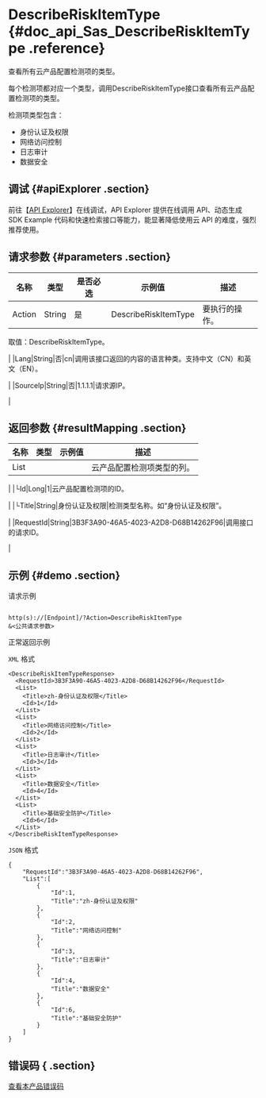 # DescribeRiskItemType {#doc_api_Sas_DescribeRiskItemType .reference}

查看所有云产品配置检测项的类型。

每个检测项都对应一个类型，调用DescribeRiskItemType接口查看所有云产品配置检测项的类型。

检测项类型包含：

-   身份认证及权限
-   网络访问控制
-   日志审计
-   数据安全

## 调试 {#apiExplorer .section}

前往【[API Explorer](https://api.aliyun.com/#product=Sas&api=DescribeRiskItemType)】在线调试，API Explorer 提供在线调用 API、动态生成 SDK Example 代码和快速检索接口等能力，能显著降低使用云 API 的难度，强烈推荐使用。

## 请求参数 {#parameters .section}

|名称|类型|是否必选|示例值|描述|
|--|--|----|---|--|
|Action|String|是|DescribeRiskItemType|要执行的操作。

 取值：DescribeRiskItemType。

 |
|Lang|String|否|cn|调用该接口返回的内容的语言种类。支持中文（CN）和英文（EN）。

 |
|SourceIp|String|否|1.1.1.1|请求源IP。

 |

## 返回参数 {#resultMapping .section}

|名称|类型|示例值|描述|
|--|--|---|--|
|List| | |云产品配置检测项类型的列。

 |
|└Id|Long|1|云产品配置检测项的ID。

 |
|└Title|String|身份认证及权限|检测类型名称。如“身份认证及权限”。

 |
|RequestId|String|3B3F3A90-46A5-4023-A2D8-D68B14262F96|调用接口的请求ID。

 |

## 示例 {#demo .section}

请求示例

``` {#request_demo}

http(s)://[Endpoint]/?Action=DescribeRiskItemType
&<公共请求参数>

```

正常返回示例

`XML` 格式

``` {#xml_return_success_demo}
<DescribeRiskItemTypeResponse>
  <RequestId>3B3F3A90-46A5-4023-A2D8-D68B14262F96</RequestId>
  <List>
    <Title>zh-身份认证及权限</Title>
    <Id>1</Id>
  </List>
  <List>
    <Title>网络访问控制</Title>
    <Id>2</Id>
  </List>
  <List>
    <Title>日志审计</Title>
    <Id>3</Id>
  </List>
  <List>
    <Title>数据安全</Title>
    <Id>4</Id>
  </List>
  <List>
    <Title>基础安全防护</Title>
    <Id>6</Id>
  </List>
</DescribeRiskItemTypeResponse>

```

`JSON` 格式

``` {#json_return_success_demo}
{
	"RequestId":"3B3F3A90-46A5-4023-A2D8-D68B14262F96",
	"List":[
		{
			"Id":1,
			"Title":"zh-身份认证及权限"
		},
		{
			"Id":2,
			"Title":"网络访问控制"
		},
		{
			"Id":3,
			"Title":"日志审计"
		},
		{
			"Id":4,
			"Title":"数据安全"
		},
		{
			"Id":6,
			"Title":"基础安全防护"
		}
	]
}
```

## 错误码 { .section}

[查看本产品错误码](https://error-center.aliyun.com/status/product/Sas)

